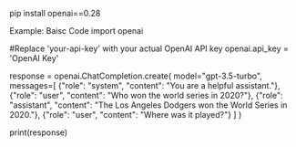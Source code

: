 pip install openai==0.28


Example: Baisc Code
import openai

 #Replace 'your-api-key' with your actual OpenAI API key
openai.api_key = 'OpenAI Key'

response = openai.ChatCompletion.create(
    model="gpt-3.5-turbo",
    messages=[
        {"role": "system", "content": "You are a helpful assistant."},
        {"role": "user", "content": "Who won the world series in 2020?"},
        {"role": "assistant", "content": "The Los Angeles Dodgers won the World Series in 2020."},
        {"role": "user", "content": "Where was it played?"}
    ]
)

print(response)
